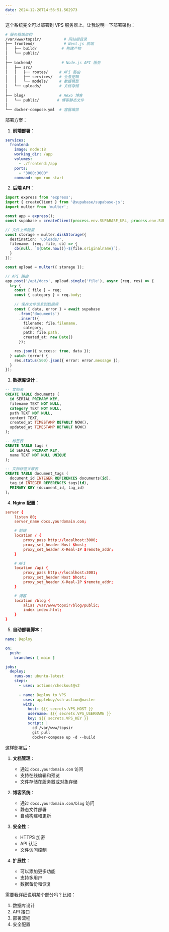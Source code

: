 ```yaml
---
date: 2024-12-28T14:56:51.562973
---
```


这个系统完全可以部署到 VPS 服务器上。让我说明一下部署架构：

```bash
# 服务器端架构
/var/www/topsir/          # 网站根目录
├── frontend/             # Next.js 前端
│   ├── build/           # 构建产物
│   └── public/
│
├── backend/             # Node.js API 服务
│   ├── src/
│   │   ├── routes/     # API 路由
│   │   ├── services/   # 业务逻辑
│   │   └── models/     # 数据模型
│   └── uploads/        # 文档存储
│
├── blog/               # Hexo 博客
│   └── public/        # 博客静态文件
│
└── docker-compose.yml  # 容器编排
```

部署方案：

1. **前端部署**：
```yaml:docker-compose.yml
services:
  frontend:
    image: node:18
    working_dir: /app
    volumes:
      - ./frontend:/app
    ports:
      - "3000:3000"
    command: npm run start
```

2. **后端 API**：
```typescript:backend/src/index.ts
import express from 'express';
import { createClient } from '@supabase/supabase-js';
import multer from 'multer';

const app = express();
const supabase = createClient(process.env.SUPABASE_URL, process.env.SUPABASE_KEY);

// 文件上传配置
const storage = multer.diskStorage({
  destination: 'uploads/',
  filename: (req, file, cb) => {
    cb(null, `${Date.now()}-${file.originalname}`);
  }
});

const upload = multer({ storage });

// API 路由
app.post('/api/docs', upload.single('file'), async (req, res) => {
  try {
    const { file } = req;
    const { category } = req.body;
    
    // 保存文件信息到数据库
    const { data, error } = await supabase
      .from('documents')
      .insert({
        filename: file.filename,
        category,
        path: file.path,
        created_at: new Date()
      });

    res.json({ success: true, data });
  } catch (error) {
    res.status(500).json({ error: error.message });
  }
});
```

3. **数据库设计**：
```sql
-- 文档表
CREATE TABLE documents (
  id SERIAL PRIMARY KEY,
  filename TEXT NOT NULL,
  category TEXT NOT NULL,
  path TEXT NOT NULL,
  content TEXT,
  created_at TIMESTAMP DEFAULT NOW(),
  updated_at TIMESTAMP DEFAULT NOW()
);

-- 标签表
CREATE TABLE tags (
  id SERIAL PRIMARY KEY,
  name TEXT NOT NULL UNIQUE
);

-- 文档标签关联表
CREATE TABLE document_tags (
  document_id INTEGER REFERENCES documents(id),
  tag_id INTEGER REFERENCES tags(id),
  PRIMARY KEY (document_id, tag_id)
);
```

4. **Nginx 配置**：
```nginx:nginx.conf
server {
    listen 80;
    server_name docs.yourdomain.com;

    # 前端
    location / {
        proxy_pass http://localhost:3000;
        proxy_set_header Host $host;
        proxy_set_header X-Real-IP $remote_addr;
    }

    # API
    location /api {
        proxy_pass http://localhost:3001;
        proxy_set_header Host $host;
        proxy_set_header X-Real-IP $remote_addr;
    }

    # 博客
    location /blog {
        alias /var/www/topsir/blog/public;
        index index.html;
    }
}
```

5. **自动部署脚本**：
```yaml:.github/workflows/deploy.yml
name: Deploy

on:
  push:
    branches: [ main ]

jobs:
  deploy:
    runs-on: ubuntu-latest
    steps:
      - uses: actions/checkout@v2
      
      - name: Deploy to VPS
        uses: appleboy/ssh-action@master
        with:
          host: ${{ secrets.VPS_HOST }}
          username: ${{ secrets.VPS_USERNAME }}
          key: ${{ secrets.VPS_KEY }}
          script: |
            cd /var/www/topsir
            git pull
            docker-compose up -d --build
```

这样部署后：

1. **文档管理**：
   - 通过 `docs.yourdomain.com` 访问
   - 支持在线编辑和预览
   - 文件存储在服务器或对象存储

2. **博客系统**：
   - 通过 `docs.yourdomain.com/blog` 访问
   - 静态文件部署
   - 自动构建和更新

3. **安全性**：
   - HTTPS 加密
   - API 认证
   - 文件访问控制

4. **扩展性**：
   - 可以添加更多功能
   - 支持多用户
   - 数据备份和恢复

需要我详细说明某个部分吗？比如：
1. 数据库设计
2. API 接口
3. 部署流程
4. 安全配置
